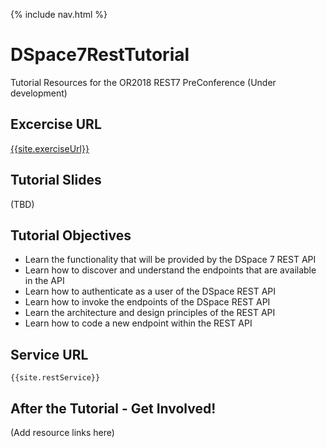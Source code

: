 
{% include nav.html %}

# DSpace7RestTutorial
Tutorial Resources for the OR2018 REST7 PreConference (Under development)

## Excercise URL
[{{site.exerciseUrl}}]({{site.exerciseUrl}})

## Tutorial Slides
(TBD)

## Tutorial Objectives
- Learn the functionality that will be provided by the DSpace 7 REST API
- Learn how to discover and understand the endpoints that are available in the API
- Learn how to authenticate as a user of the DSpace REST API
- Learn how to invoke the endpoints of the DSpace REST API
- Learn the architecture and design principles of the REST API
- Learn how to code a new endpoint within the REST API

## Service URL
`{{site.restService}}`

## After the Tutorial - Get Involved!
(Add resource links here)
